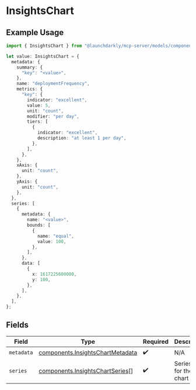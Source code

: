 # InsightsChart

## Example Usage

```typescript
import { InsightsChart } from "@launchdarkly/mcp-server/models/components";

let value: InsightsChart = {
  metadata: {
    summary: {
      "key": "<value>",
    },
    name: "deploymentFrequency",
    metrics: {
      "key": {
        indicator: "excellent",
        value: 5,
        unit: "count",
        modifier: "per day",
        tiers: [
          {
            indicator: "excellent",
            description: "at least 1 per day",
          },
        ],
      },
    },
    xAxis: {
      unit: "count",
    },
    yAxis: {
      unit: "count",
    },
  },
  series: [
    {
      metadata: {
        name: "<value>",
        bounds: [
          {
            name: "equal",
            value: 100,
          },
        ],
      },
      data: [
        {
          x: 1617225600000,
          y: 100,
        },
      ],
    },
  ],
};
```

## Fields

| Field                                                                                | Type                                                                                 | Required                                                                             | Description                                                                          |
| ------------------------------------------------------------------------------------ | ------------------------------------------------------------------------------------ | ------------------------------------------------------------------------------------ | ------------------------------------------------------------------------------------ |
| `metadata`                                                                           | [components.InsightsChartMetadata](../../models/components/insightschartmetadata.md) | :heavy_check_mark:                                                                   | N/A                                                                                  |
| `series`                                                                             | [components.InsightsChartSeries](../../models/components/insightschartseries.md)[]   | :heavy_check_mark:                                                                   | Series data for the chart                                                            |